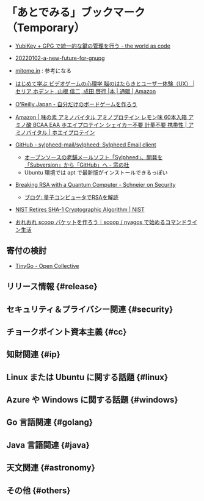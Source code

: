 # 「あとでみる」ブックマーク（Temporary）

- [YubiKey + GPG で統一的な鍵の管理を行う - the world as code](https://chroju.dev/blog/yubikey_gpg_with_git_commit_signing_and_ssh)
- [20220102-a-new-future-for-gnupg](https://gnupg.org/blog/20220102-a-new-future-for-gnupg.html)
- [mitome.in](https://mitome.in/) : 参考になる

- [はじめて学ぶ ビデオゲームの心理学 脳のはたらきとユーザー体験（UX） | セリア ホデント, 山根 信二, 成田 啓行 |本 | 通販 | Amazon](https://www.amazon.co.jp/%E3%81%AF%E3%81%98%E3%82%81%E3%81%A6%E5%AD%A6%E3%81%B6-%E3%83%93%E3%83%87%E3%82%AA%E3%82%B2%E3%83%BC%E3%83%A0%E3%81%AE%E5%BF%83%E7%90%86%E5%AD%A6-%E8%84%B3%E3%81%AE%E3%81%AF%E3%81%9F%E3%82%89%E3%81%8D%E3%81%A8%E3%83%A6%E3%83%BC%E3%82%B6%E3%83%BC%E4%BD%93%E9%A8%93%EF%BC%88UX%EF%BC%89-%E3%82%BB%E3%83%AA%E3%82%A2-%E3%83%9B%E3%83%87%E3%83%B3%E3%83%88/dp/4571210450)
- [O'Reilly Japan - 自分だけのボードゲームを作ろう](https://www.oreilly.co.jp//books/9784814400164/)
- [Amazon | 味の素 アミノバイタル アミノプロテイン レモン味 60本入箱 アミノ酸 BCAA EAA ホエイプロテイン シェイカー不要 計量不要 携帯性 | アミノバイタル | ホエイプロテイン](https://www.amazon.co.jp/%E3%82%A2%E3%83%9F%E3%83%8E%E3%83%90%E3%82%A4%E3%82%BF%E3%83%AB-%E3%80%8C%E3%82%A2%E3%83%9F%E3%83%8E%E3%83%90%E3%82%A4%E3%82%BF%E3%83%AB%E3%80%8D%E3%82%A2%E3%83%9F%E3%83%8E%E3%83%97%E3%83%AD%E3%83%86%E3%82%A4%E3%83%B3-%E3%83%AC%E3%83%A2%E3%83%B3%E5%91%B3-60%E6%9C%AC%E5%85%A5%E7%AE%B1/dp/B07B7JTS4G)

- [GitHub - sylpheed-mail/sylpheed: Sylpheed Email client](https://github.com/sylpheed-mail/sylpheed)
  - [オープンソースの老舗メールソフト「Sylpheed」、開発を「Subversion」から「GitHub」へ - 窓の杜](https://forest.watch.impress.co.jp/docs/news/1460526.html)
  - Ubuntu 環境では apt で最新版がインストールできるっぽい

- [Breaking RSA with a Quantum Computer - Schneier on Security](https://www.schneier.com/blog/archives/2023/01/breaking-rsa-with-a-quantum-computer.html)
  - [ブログ: 量子コンピュータでRSAを解読](https://okuranagaimo.blogspot.com/2023/01/rsa.html)
- [NIST Retires SHA-1 Cryptographic Algorithm | NIST](https://www.nist.gov/news-events/news/2022/12/nist-retires-sha-1-cryptographic-algorithm)
- [おれおれ scoop バケットを作ろう｜scoop / nyagos で始めるコマンドライン生活](https://zenn.dev/zetamatta/books/5ac80a9ddb35fef9a146/viewer/cccccc)


## 寄付の検討

- [TinyGo - Open Collective](https://opencollective.com/tinygo)


## リリース情報 {#release}


## セキュリティ＆プライバシー関連 {#security}


## チョークポイント資本主義 {#cc}


## 知財関連 {#ip}


## Linux または Ubuntu に関する話題 {#linux}


## Azure や Windows に関する話題 {#windows}


## Go 言語関連 {#golang}


## Java  言語関連 {#java}


## 天文関連 {#astronomy}


## その他 {#others}


<!-- eof -->

